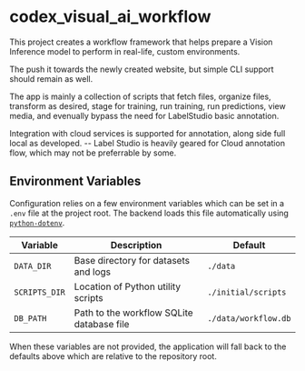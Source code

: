 # codex_visual_ai_workflow

This project creates a workflow framework that helps prepare a Vision Inference model to perform in real-life, custom environments. 

The push it towards the newly created website, but simple CLI support should remain as well. 

The app is mainly a collection of scripts that fetch files, organize files, transform as desired, stage for training, run training, run predictions, view media, and evenually bypass the need for LabelStudio basic annotation. 

Integration with cloud services is supported for annotation, along side full local as developed.  -- Label Studio is heavily geared for Cloud annotation flow, which may not be preferrable by some.


## Environment Variables

Configuration relies on a few environment variables which can be set in a `.env` file at the project root.
The backend loads this file automatically using [`python-dotenv`](https://pypi.org/project/python-dotenv/).

| Variable      | Description                               | Default               |
|---------------|-------------------------------------------|-----------------------|
| `DATA_DIR`    | Base directory for datasets and logs       | `./data`              |
| `SCRIPTS_DIR` | Location of Python utility scripts         | `./initial/scripts`   |
| `DB_PATH`     | Path to the workflow SQLite database file  | `./data/workflow.db`  |

When these variables are not provided, the application will fall back to the defaults above which are relative to the repository root.


